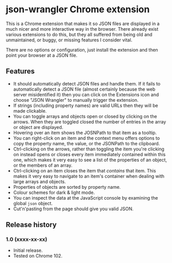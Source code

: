 # json-wrangler Chrome extension

This is a Chrome extension that makes it so JSON files are displayed in a much nicer and more interactive way in the browser. There already exist various extensions to do this, but they all suffered from being old and unmaintained, or buggy, or missing features I consider vital.

There are no options or configuration, just install the extension and then point your browser at a JSON file.

## Features

* It should automatically detect JSON files and handle them. If it fails to automatically detect a JSON file (almost certainly because the web server misidentified it) then you can click on the Extensions icon and choose "JSON Wrangler" to manually trigger the extension.
* If strings (including property names) are valid URLs then they will be made clickable.
* You can toggle arrays and objects open or closed by clicking on the arrows. When they are toggled closed the number of entries in the array or object are displayed.
* Hovering over an item shows the JOSNPath to that item as a tooltip.
* You can right-click on an item and the context menu offers options to copy the property name, the value, or the JSONPath to the clipboard.
* Ctrl-clicking on the arrows, rather than toggling the item you're clicking on instead opens or closes every item immediately contained within this one, which makes it very easy to see a list of the properties of an object, or the members of an array.
* Ctrl-clicking on an item closes the item that _contains_ that item. This makes it very easy to navigate to an item's container when dealing with large arrays and objects.
* Properties of objects are sorted by property name.
* Colour schemes for dark & light mode.
* You can inspect the data at the JavaScript console by examining the global `json` object.
* Cut'n'pasting from the page should give you valid JSON.

## Release history

### 1.0 (xxxx-xx-xx)

* Initial release.
* Tested on Chrome 102.
